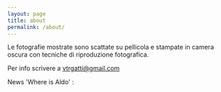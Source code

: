 ```yaml
---
layout: page
title: about
permalink: /about/
---
```


Le fotografie mostrate sono scattate su pellicola e stampate in camera oscura con tecniche di riproduzione fotografica.

Per info scrivere a vtrgatti@gmail.com

News 'Where is Aldo' : 


